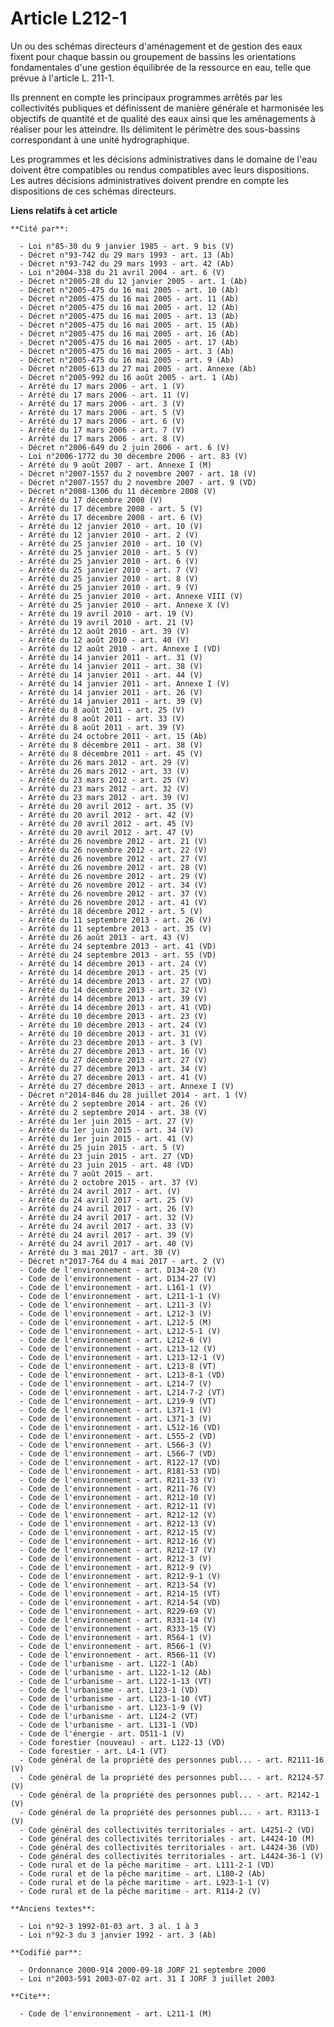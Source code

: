 # Article L212-1

Un ou des schémas directeurs d'aménagement et de gestion des eaux fixent pour chaque bassin ou groupement de bassins les
orientations fondamentales d'une gestion équilibrée de la ressource en eau, telle que prévue à l'article L. 211-1.

Ils prennent en compte les principaux programmes arrêtés par les collectivités publiques et définissent de manière générale
et harmonisée les objectifs de quantité et de qualité des eaux ainsi que les aménagements à réaliser pour les atteindre. Ils
délimitent le périmètre des sous-bassins correspondant à une unité hydrographique.

Les programmes et les décisions administratives dans le domaine de l'eau doivent être compatibles ou rendus compatibles avec
leurs dispositions. Les autres décisions administratives doivent prendre en compte les dispositions de ces schémas
directeurs.

**Liens relatifs à cet article**

	**Cité par**:

	  - Loi n°85-30 du 9 janvier 1985 - art. 9 bis (V)
	  - Décret n°93-742 du 29 mars 1993 - art. 13 (Ab)
	  - Décret n°93-742 du 29 mars 1993 - art. 42 (Ab)
	  - Loi n°2004-338 du 21 avril 2004 - art. 6 (V)
	  - Décret n°2005-28 du 12 janvier 2005 - art. 1 (Ab)
	  - Décret n°2005-475 du 16 mai 2005 - art. 10 (Ab)
	  - Décret n°2005-475 du 16 mai 2005 - art. 11 (Ab)
	  - Décret n°2005-475 du 16 mai 2005 - art. 12 (Ab)
	  - Décret n°2005-475 du 16 mai 2005 - art. 13 (Ab)
	  - Décret n°2005-475 du 16 mai 2005 - art. 15 (Ab)
	  - Décret n°2005-475 du 16 mai 2005 - art. 16 (Ab)
	  - Décret n°2005-475 du 16 mai 2005 - art. 17 (Ab)
	  - Décret n°2005-475 du 16 mai 2005 - art. 3 (Ab)
	  - Décret n°2005-475 du 16 mai 2005 - art. 9 (Ab)
	  - Décret n°2005-613 du 27 mai 2005 - art. Annexe (Ab)
	  - Décret n°2005-992 du 16 août 2005 - art. 1 (Ab)
	  - Arrêté du 17 mars 2006 - art. 1 (V)
	  - Arrêté du 17 mars 2006 - art. 11 (V)
	  - Arrêté du 17 mars 2006 - art. 3 (V)
	  - Arrêté du 17 mars 2006 - art. 5 (V)
	  - Arrêté du 17 mars 2006 - art. 6 (V)
	  - Arrêté du 17 mars 2006 - art. 7 (V)
	  - Arrêté du 17 mars 2006 - art. 8 (V)
	  - Décret n°2006-649 du 2 juin 2006 - art. 6 (V)
	  - Loi n°2006-1772 du 30 décembre 2006 - art. 83 (V)
	  - Arrêté du 9 août 2007 - art. Annexe I (M)
	  - Décret n°2007-1557 du 2 novembre 2007 - art. 18 (V)
	  - Décret n°2007-1557 du 2 novembre 2007 - art. 9 (VD)
	  - Décret n°2008-1306 du 11 décembre 2008 (V)
	  - Arrêté du 17 décembre 2008 (V)
	  - Arrêté du 17 décembre 2008 - art. 5 (V)
	  - Arrêté du 17 décembre 2008 - art. 6 (V)
	  - Arrêté du 12 janvier 2010 - art. 10 (V)
	  - Arrêté du 12 janvier 2010 - art. 2 (V)
	  - Arrêté du 25 janvier 2010 - art. 10 (V)
	  - Arrêté du 25 janvier 2010 - art. 5 (V)
	  - Arrêté du 25 janvier 2010 - art. 6 (V)
	  - Arrêté du 25 janvier 2010 - art. 7 (V)
	  - Arrêté du 25 janvier 2010 - art. 8 (V)
	  - Arrêté du 25 janvier 2010 - art. 9 (V)
	  - Arrêté du 25 janvier 2010 - art. Annexe VIII (V)
	  - Arrêté du 25 janvier 2010 - art. Annexe X (V)
	  - Arrêté du 19 avril 2010 - art. 19 (V)
	  - Arrêté du 19 avril 2010 - art. 21 (V)
	  - Arrêté du 12 août 2010 - art. 39 (V)
	  - Arrêté du 12 août 2010 - art. 40 (V)
	  - Arrêté du 12 août 2010 - art. Annexe I (VD)
	  - Arrêté du 14 janvier 2011 - art. 31 (V)
	  - Arrêté du 14 janvier 2011 - art. 38 (V)
	  - Arrêté du 14 janvier 2011 - art. 44 (V)
	  - Arrêté du 14 janvier 2011 - art. Annexe I (V)
	  - Arrêté du 14 janvier 2011 - art. 26 (V)
	  - Arrêté du 14 janvier 2011 - art. 39 (V)
	  - Arrêté du 8 août 2011 - art. 25 (V)
	  - Arrêté du 8 août 2011 - art. 33 (V)
	  - Arrêté du 8 août 2011 - art. 39 (V)
	  - Arrêté du 24 octobre 2011 - art. 15 (Ab)
	  - Arrêté du 8 décembre 2011 - art. 38 (V)
	  - Arrêté du 8 décembre 2011 - art. 45 (V)
	  - Arrêté du 26 mars 2012 - art. 29 (V)
	  - Arrêté du 26 mars 2012 - art. 33 (V)
	  - Arrêté du 23 mars 2012 - art. 25 (V)
	  - Arrêté du 23 mars 2012 - art. 32 (V)
	  - Arrêté du 23 mars 2012 - art. 39 (V)
	  - Arrêté du 20 avril 2012 - art. 35 (V)
	  - Arrêté du 20 avril 2012 - art. 42 (V)
	  - Arrêté du 20 avril 2012 - art. 45 (V)
	  - Arrêté du 20 avril 2012 - art. 47 (V)
	  - Arrêté du 26 novembre 2012 - art. 21 (V)
	  - Arrêté du 26 novembre 2012 - art. 22 (V)
	  - Arrêté du 26 novembre 2012 - art. 27 (V)
	  - Arrêté du 26 novembre 2012 - art. 28 (V)
	  - Arrêté du 26 novembre 2012 - art. 29 (V)
	  - Arrêté du 26 novembre 2012 - art. 34 (V)
	  - Arrêté du 26 novembre 2012 - art. 37 (V)
	  - Arrêté du 26 novembre 2012 - art. 41 (V)
	  - Arrêté du 18 décembre 2012 - art. 5 (V)
	  - Arrêté du 11 septembre 2013 - art. 26 (V)
	  - Arrêté du 11 septembre 2013 - art. 35 (V)
	  - Arrêté du 26 août 2013 - art. 43 (V)
	  - Arrêté du 24 septembre 2013 - art. 41 (VD)
	  - Arrêté du 24 septembre 2013 - art. 55 (VD)
	  - Arrêté du 14 décembre 2013 - art. 24 (V)
	  - Arrêté du 14 décembre 2013 - art. 25 (V)
	  - Arrêté du 14 décembre 2013 - art. 27 (VD)
	  - Arrêté du 14 décembre 2013 - art. 32 (V)
	  - Arrêté du 14 décembre 2013 - art. 39 (V)
	  - Arrêté du 14 décembre 2013 - art. 41 (VD)
	  - Arrêté du 10 décembre 2013 - art. 23 (V)
	  - Arrêté du 10 décembre 2013 - art. 24 (V)
	  - Arrêté du 10 décembre 2013 - art. 31 (V)
	  - Arrêté du 23 décembre 2013 - art. 3 (V)
	  - Arrêté du 27 décembre 2013 - art. 16 (V)
	  - Arrêté du 27 décembre 2013 - art. 27 (V)
	  - Arrêté du 27 décembre 2013 - art. 34 (V)
	  - Arrêté du 27 décembre 2013 - art. 41 (V)
	  - Arrêté du 27 décembre 2013 - art. Annexe I (V)
	  - Décret n°2014-846 du 28 juillet 2014 - art. 1 (V)
	  - Arrêté du 2 septembre 2014 - art. 26 (V)
	  - Arrêté du 2 septembre 2014 - art. 38 (V)
	  - Arrêté du 1er juin 2015 - art. 27 (V)
	  - Arrêté du 1er juin 2015 - art. 34 (V)
	  - Arrêté du 1er juin 2015 - art. 41 (V)
	  - Arrêté du 25 juin 2015 - art. 5 (V)
	  - Arrêté du 23 juin 2015 - art. 27 (VD)
	  - Arrêté du 23 juin 2015 - art. 48 (VD)
	  - Arrêté du 7 août 2015 - art.
	  - Arrêté du 2 octobre 2015 - art. 37 (V)
	  - Arrêté du 24 avril 2017 - art. (V)
	  - Arrêté du 24 avril 2017 - art. 25 (V)
	  - Arrêté du 24 avril 2017 - art. 26 (V)
	  - Arrêté du 24 avril 2017 - art. 32 (V)
	  - Arrêté du 24 avril 2017 - art. 33 (V)
	  - Arrêté du 24 avril 2017 - art. 39 (V)
	  - Arrêté du 24 avril 2017 - art. 40 (V)
	  - Arrêté du 3 mai 2017 - art. 30 (V)
	  - Décret n°2017-764 du 4 mai 2017 - art. 2 (V)
	  - Code de l'environnement - art. D134-20 (V)
	  - Code de l'environnement - art. D134-27 (V)
	  - Code de l'environnement - art. L161-1 (V)
	  - Code de l'environnement - art. L211-1-1 (V)
	  - Code de l'environnement - art. L211-3 (V)
	  - Code de l'environnement - art. L212-3 (V)
	  - Code de l'environnement - art. L212-5 (M)
	  - Code de l'environnement - art. L212-5-1 (V)
	  - Code de l'environnement - art. L212-6 (V)
	  - Code de l'environnement - art. L213-12 (V)
	  - Code de l'environnement - art. L213-12-1 (V)
	  - Code de l'environnement - art. L213-8 (VT)
	  - Code de l'environnement - art. L213-8-1 (VD)
	  - Code de l'environnement - art. L214-7 (V)
	  - Code de l'environnement - art. L214-7-2 (VT)
	  - Code de l'environnement - art. L219-9 (VT)
	  - Code de l'environnement - art. L371-1 (V)
	  - Code de l'environnement - art. L371-3 (V)
	  - Code de l'environnement - art. L512-16 (VD)
	  - Code de l'environnement - art. L555-2 (VD)
	  - Code de l'environnement - art. L566-3 (V)
	  - Code de l'environnement - art. L566-7 (VD)
	  - Code de l'environnement - art. R122-17 (VD)
	  - Code de l'environnement - art. R181-53 (VD)
	  - Code de l'environnement - art. R211-33 (V)
	  - Code de l'environnement - art. R211-76 (V)
	  - Code de l'environnement - art. R212-10 (V)
	  - Code de l'environnement - art. R212-11 (V)
	  - Code de l'environnement - art. R212-12 (V)
	  - Code de l'environnement - art. R212-13 (V)
	  - Code de l'environnement - art. R212-15 (V)
	  - Code de l'environnement - art. R212-16 (V)
	  - Code de l'environnement - art. R212-17 (V)
	  - Code de l'environnement - art. R212-3 (V)
	  - Code de l'environnement - art. R212-9 (V)
	  - Code de l'environnement - art. R212-9-1 (V)
	  - Code de l'environnement - art. R213-54 (V)
	  - Code de l'environnement - art. R214-15 (VT)
	  - Code de l'environnement - art. R214-54 (VD)
	  - Code de l'environnement - art. R229-69 (V)
	  - Code de l'environnement - art. R331-14 (V)
	  - Code de l'environnement - art. R333-15 (V)
	  - Code de l'environnement - art. R564-1 (V)
	  - Code de l'environnement - art. R566-1 (V)
	  - Code de l'environnement - art. R566-11 (V)
	  - Code de l'urbanisme - art. L122-1 (Ab)
	  - Code de l'urbanisme - art. L122-1-12 (Ab)
	  - Code de l'urbanisme - art. L122-1-13 (VT)
	  - Code de l'urbanisme - art. L123-1 (VD)
	  - Code de l'urbanisme - art. L123-1-10 (VT)
	  - Code de l'urbanisme - art. L123-1-9 (V)
	  - Code de l'urbanisme - art. L124-2 (VT)
	  - Code de l'urbanisme - art. L131-1 (VD)
	  - Code de l'énergie - art. D511-1 (V)
	  - Code forestier (nouveau) - art. L122-13 (VD)
	  - Code forestier - art. L4-1 (VT)
	  - Code général de la propriété des personnes publ... - art. R2111-16 (V)
	  - Code général de la propriété des personnes publ... - art. R2124-57 (V)
	  - Code général de la propriété des personnes publ... - art. R2142-1 (V)
	  - Code général de la propriété des personnes publ... - art. R3113-1 (V)
	  - Code général des collectivités territoriales - art. L4251-2 (VD)
	  - Code général des collectivités territoriales - art. L4424-10 (M)
	  - Code général des collectivités territoriales - art. L4424-36 (VD)
	  - Code général des collectivités territoriales - art. L4424-36-1 (V)
	  - Code rural et de la pêche maritime - art. L111-2-1 (VD)
	  - Code rural et de la pêche maritime - art. L180-2 (Ab)
	  - Code rural et de la pêche maritime - art. L923-1-1 (V)
	  - Code rural et de la pêche maritime - art. R114-2 (V)

	**Anciens textes**:

	  - Loi n°92-3 1992-01-03 art. 3 al. 1 à 3
	  - Loi n°92-3 du 3 janvier 1992 - art. 3 (Ab)

	**Codifié par**:

	  - Ordonnance 2000-914 2000-09-18 JORF 21 septembre 2000
	  - Loi n°2003-591 2003-07-02 art. 31 I JORF 3 juillet 2003

	**Cite**:

	  - Code de l'environnement - art. L211-1 (M)

